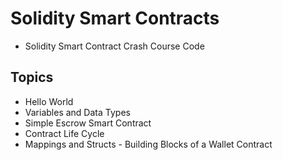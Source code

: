 # Solidity Smart Contracts

- Solidity Smart Contract Crash Course Code

## Topics 
- Hello World
- Variables and Data Types
- Simple Escrow Smart Contract
- Contract Life Cycle
- Mappings and Structs - Building Blocks of a Wallet Contract
